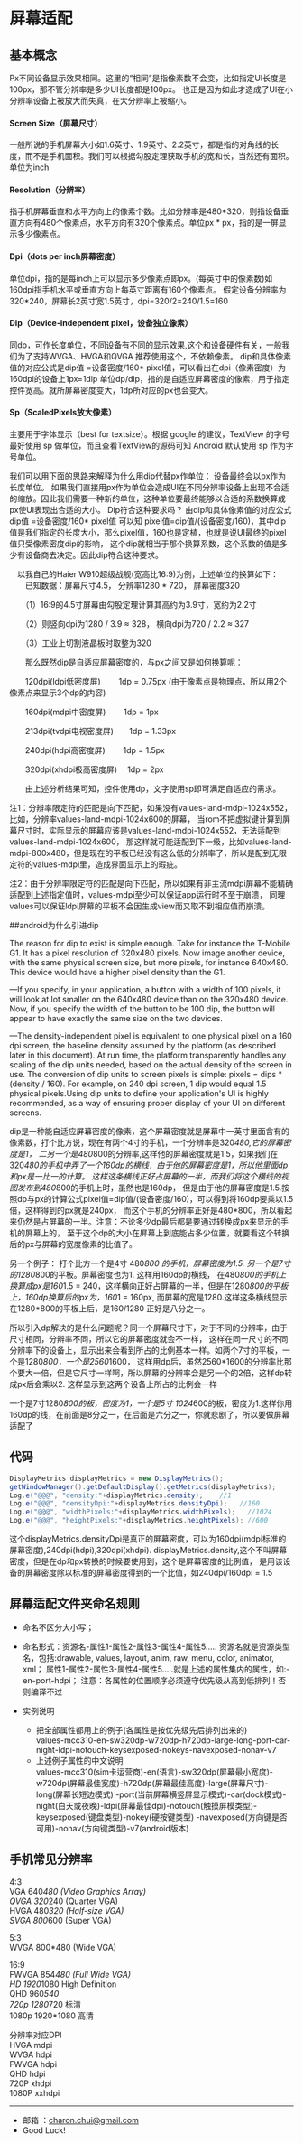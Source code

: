 屏幕适配
===

## 基本概念

Px不同设备显示效果相同。这里的“相同”是指像素数不会变，比如指定UI长度是100px，那不管分辨率是多少UI长度都是100px。
也正是因为如此才造成了UI在小分辨率设备上被放大而失真，在大分辨率上被缩小。

#### Screen Size（屏幕尺寸）
一般所说的手机屏幕大小如1.6英寸、1.9英寸、2.2英寸，都是指的对角线的长度，而不是手机面积。我们可以根据勾股定理获取手机的宽和长，当然还有面积。单位为inch

#### Resolution（分辨率）
指手机屏幕垂直和水平方向上的像素个数。比如分辨率是480*320，则指设备垂直方向有480个像素点，水平方向有320个像素点。单位px * px，指的是一屏显示多少像素点。

#### Dpi（dots per inch屏幕密度）
单位dpi，指的是每inch上可以显示多少像素点即px。(每英寸中的像素数)如160dpi指手机水平或垂直方向上每英寸距离有160个像素点。
假定设备分辨率为320*240，屏幕长2英寸宽1.5英寸，dpi=320/2=240/1.5=160

#### Dip（Device-independent pixel，设备独立像素）
同dp，可作长度单位，不同设备有不同的显示效果,这个和设备硬件有关，一般我们为了支持WVGA、HVGA和QVGA 推荐使用这个，不依赖像素。
dip和具体像素值的对应公式是dip值 =设备密度/160* pixel值，可以看出在dpi（像素密度）为160dpi的设备上1px=1dip
单位dp/dip，指的是自适应屏幕密度的像素，用于指定控件宽高。就所屏幕密度变大，1dp所对应的px也会变大。

#### Sp（ScaledPixels放大像素）
主要用于字体显示（best for textsize）。根据 google 的建议，TextView 的字号最好使用 sp 做单位，而且查看TextView的源码可知 Android 默认使用 sp 作为字号单位。


我们可以用下面的思路来解释为什么用dip代替px作单位：
设备最终会以px作为长度单位。
如果我们直接用px作为单位会造成UI在不同分辨率设备上出现不合适的缩放。因此我们需要一种新的单位，这种单位要最终能够以合适的系数换算成px使UI表现出合适的大小。
Dip符合这种要求吗？
由dip和具体像素值的对应公式dip值 =设备密度/160* pixel值 可以知
pixel值=dip值/(设备密度/160)，其中dip值是我们指定的长度大小，那么pixel值，160也是定植，也就是说UI最终的pixel值只受像素密度dip的影响，
这个dip就相当于那个换算系数，这个系数的值是多少有设备商去决定。因此dip符合这种要求。

　以我自己的Haier W910超级战舰(宽高比16:9)为例，上述单位的换算如下：
　　已知数据：屏幕尺寸4.5， 分辨率1280 * 720， 屏幕密度320

　　（1）16:9的4.5寸屏幕由勾股定理计算其高约为3.9寸，宽约为2.2寸

　　（2）则竖向dpi为1280 / 3.9 ≈ 328， 横向dpi为720 / 2.2 ≈ 327

　　（3）工业上切割液晶板时取整为320

　　那么既然dip是自适应屏幕密度的，与px之间又是如何换算呢：

　　120dpi(ldpi低密度屏)　　   1dp = 0.75px        (由于像素点是物理点，所以用2个像素点来显示3个dp的内容)

　　160dpi(mdpi中密度屏)　　   1dp = 1px

　　213dpi(tvdpi电视密度屏)　　1dp = 1.33px

　　240dpi(hdpi高密度屏)　　   1dp = 1.5px

　　320dpi(xhdpi极高密度屏)　  1dp = 2px

　　由上述分析结果可知，控件使用dp，文字使用sp即可满足自适应的需求。
 
注1：分辨率限定符的匹配是向下匹配，如果没有values-land-mdpi-1024x552，比如，分辨率values-land-mdpi-1024x600的屏幕，
当rom不把虚拟键计算到屏幕尺寸时，实际显示的屏幕应该是values-land-mdpi-1024x552，无法适配到values-land-mdpi-1024x600，
那这样就可能适配到下一级，比如values-land-mdpi-800x480，但是现在的平板已经没有这么低的分辨率了，所以是配到无限定符的values-mdpi里，造成界面显示上的瑕疵。

注2：由于分辨率限定符的匹配是向下匹配，所以如果有非主流mdpi屏幕不能精确适配到上述指定值时，values-mdpi至少可以保证app运行时不至于崩溃，
同理values可以保证ldpi屏幕的平板不会因生成view而又取不到相应值而崩溃。

##android为什么引进dip
    
The reason for dip to exist is simple enough. Take for instance the T-Mobile G1. It has a pixel resolution of 320x480 pixels. 
Now image another device, with the same physical screen size, but more pixels, for instance 640x480. 
This device would have a higher pixel density than the G1.

—If you specify, in your application, a button with a width of 100 pixels, it will look at lot smaller on the 640x480 device than on the 320x480 device. 
Now, if you specify the width of the button to be 100 dip, the button will appear to have exactly the same size on the two devices.

—The density-independent pixel is equivalent to one physical pixel on a 160 dpi screen, the baseline density assumed by the 
platform (as described later in this document). At run time, the platform transparently handles any scaling of the dip units needed, 
based on the actual density of the screen in use. The conversion of dip units to screen pixels is simple: pixels = dips * (density / 160).
For example, on 240 dpi screen, 1 dip would equal 1.5 physical pixels.Using dip units to define your application's UI is highly recommended, 
as a way of ensuring proper display of your UI on different screens.

dip是一种能自适应屏幕密度的像素，这个屏幕密度就是屏幕中一英寸里面含有的像素数，打个比方说，现在有两个4寸的手机，一个分辨率是320*480,它的屏幕密度是1，
二另一个是480*800的分辨率,这样他的屏幕密度就是1.5，如果我们在320*480的手机中弄了一个160dp的横线，由于他的屏幕密度是1，所以他里面dp和px是一比一的计算。
这样这条横线正好占屏幕的一半，而我们将这个横线的视图发布到480*800的手机上时，虽然也是160dp，
但是由于他的屏幕密度是1.5.按照dp与px的计算公式pixel值=dip值/(设备密度/160)，可以得到将160dp要乘以1.5倍，这样得到的px就是240px，
而这个手机的分辨率正好是480*800，所以看起来仍然是占屏幕的一半。注意：不论多少dp最后都是要通过转换成px来显示的手机的屏幕上的，
至于这个dp的大小在屏幕上到底能占多少位置，就要看这个转换后的px与屏幕的宽度像素的比值了。

另一个例子： 打个比方一个是4寸 480*800 的手机，屏幕密度为1.5.  另一个是7寸的1280*800的平板。屏幕密度也为1.  这样用160dp的横线，
在480*800的手机上换算成px是160*1.5 = 240，这样横向正好占屏幕的一半，但是在1280*800的平板上，160dp换算后的px为，160*1 = 160px,
而屏幕的宽是1280.这样这条横线显示在1280*800的平板上后，是160/1280 正好是八分之一。

所以引入dp解决的是什么问题呢？同一个屏幕尺寸下，对于不同的分辨率，由于尺寸相同，分辨率不同，所以它的屏幕密度就会不一样，
这样在同一尺寸的不同分辨率下的设备上，显示出来会看到所占的比例基本一样。如两个7寸的平板，一个是1280*800，一个是2560*1600，
这样用dp后，虽然2560*1600的分辨率比那个要大一倍，但是它尺寸一样啊，所以屏幕的分辨率会是另一个的2倍，这样dp转成px后会乘以2.
这样显示到这两个设备上所占的比例会一样

一个是7寸1280*800的板，密度为1，一个是5寸 1024*600的板，密度为1.这样你用160dp的线，在前面是8分之一，在后面是六分之一，你就悲剧了，所以要做屏幕适配了
 
## 代码

```java
DisplayMetrics displayMetrics = new DisplayMetrics();
getWindowManager().getDefaultDisplay().getMetrics(displayMetrics);
Log.e("@@@", "density:"+displayMetrics.density);    //1
Log.e("@@@", "densityDpi:"+displayMetrics.densityDpi);   //160
Log.e("@@@", "widthPixels:"+displayMetrics.widthPixels);   //1024
Log.e("@@@", "heightPixels:"+displayMetrics.heightPixels); //600
```	 
这个displayMetrics.densityDpi是真正的屏幕密度，可以为160dpi(mdpi标准的屏幕密度),240dpi(hdpi),320dpi(xhdpi).
displayMetrics.density,这个不叫屏幕密度，但是在dp和px转换的时候要使用到，这个是屏幕密度的比例值，
是用该设备的屏幕密度除以标准的屏幕密度得到的一个比值，如240dpi/160dpi = 1.5
 
## 屏幕适配文件夹命名规则

- 命名不区分大小写；
- 命名形式：资源名-属性1-属性2-属性3-属性4-属性5.....
    资源名就是资源类型名，包括:drawable, values, layout, anim, raw, menu, color, animator, xml；
    属性1-属性2-属性3-属性4-属性5.....就是上述的属性集内的属性，如:-en-port-hdpi；
    注意：各属性的位置顺序必须遵守优先级从高到低排列！否则编译不过

- 实例说明
    - 把全部属性都用上的例子(各属性是按优先级先后排列出来的)                     
        values-mcc310-en-sw320dp-w720dp-h720dp-large-long-port-car-night-ldpi-notouch-keysexposed-nokeys-navexposed-nonav-v7
    - 上述例子属性的中文说明                     
values-mcc310(sim卡运营商)-en(语言)-sw320dp(屏幕最小宽度)-w720dp(屏幕最佳宽度)-h720dp(屏幕最佳高度)-large(屏幕尺寸)-long(屏幕长短边模式)
-port(当前屏幕横竖屏显示模式)-car(dock模式)-night(白天或夜晚)-ldpi(屏幕最佳dpi)-notouch(触摸屏模类型)-keysexposed(键盘类型)-nokey(硬按键类型)
-navexposed(方向键是否可用)-nonav(方向键类型)-v7(android版本)

## 手机常见分辨率
4:3               
VGA   640*480 (Video Graphics Array)            
QVGA  320*240 (Quarter VGA)            
HVGA  480*320 (Half-size VGA)      
SVGA  800*600 (Super VGA)            

5:3              
WVGA  800*480 (Wide VGA)           

16:9             
FWVGA     854*480 (Full Wide VGA)                   
HD        1920*1080 High Definition              
QHD       960*540       
720p      1280*720  标清         
1080p     1920*1080 高清               

 
分辨率对应DPI            
HVGA    mdpi      
WVGA    hdpi        
FWVGA   hdpi        
QHD     hdpi       
720P    xhdpi     
1080P   xxhdpi     


---

- 邮箱 ：charon.chui@gmail.com  
- Good Luck! 
 